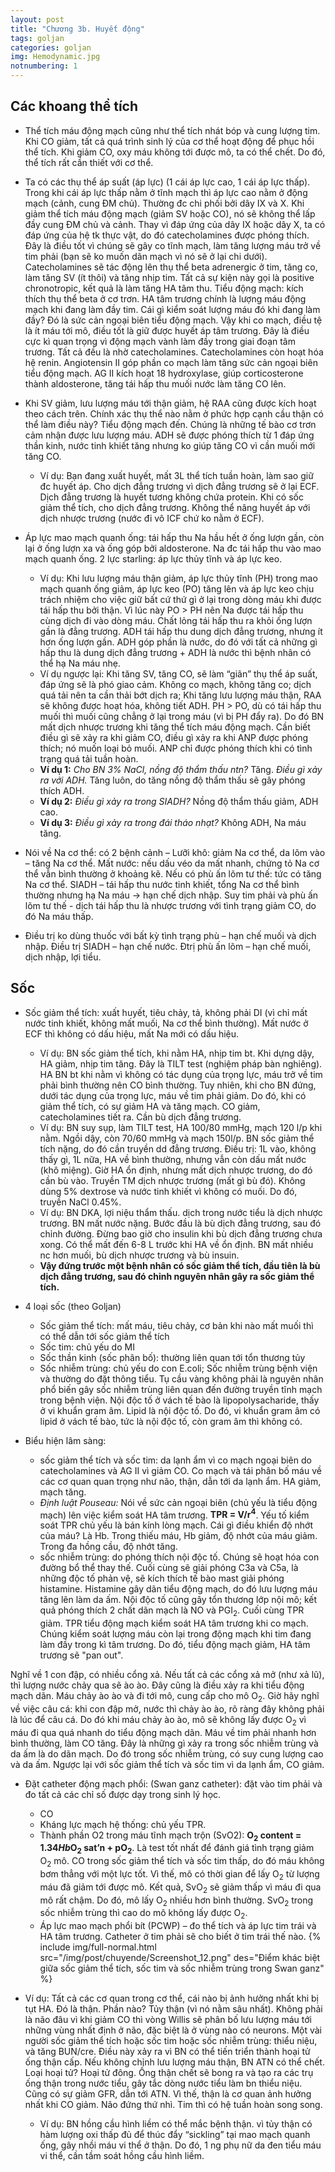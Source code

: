 ```yaml
---
layout: post
title: "Chương 3b. Huyết động"
tags: goljan
categories: goljan
img: Hemodynamic.jpg
notnumbering: 1
---
```


## Các khoang thể tích
- Thể tích máu động mạch cũng như thể tích nhát bóp và cung lượng tim. Khi CO giảm, tất cả quá trình sinh lý của cơ thể hoạt động để phục hồi thể tích. Khi giảm CO, oxy máu không tới được mô, ta có thể chết. Do đó, thể tích rất cần thiết với cơ thể.
- Ta có các thụ thể áp suất (áp lực) (1 cái áp lực cao, 1 cái áp lực thấp). Trong khi cái áp lực thấp nằm ở tĩnh mạch thì áp lực cao nằm ở động mạch (cảnh, cung ĐM chủ). Thường đc chi phối bởi dây IX và X. Khi giảm thể tích máu động mạch (giảm SV hoặc CO), nó sẽ không thể lấp đầy cung ĐM chủ và cảnh. Thay vì đáp ứng của dây IX hoặc dây X, ta có đáp ứng của hệ tk thực vật, do đó catecholamines được phóng thích. Đây là điều tốt vì chúng sẽ gây co tĩnh mạch, làm tăng lượng máu trở về tim phải (bạn sẽ ko muốn dãn mạch vì nó sẽ ở lại chi dưới). Catecholamines sẽ tác động lên thụ thể beta adrenergic ở tim, tăng co, làm tăng SV (ít thôi) và tăng nhịp tim. Tất cả sự kiện này gọi là positive chronotropic, kết quả là làm tăng HA tâm thu. Tiểu động mạch: kích thích thụ thể beta ở cơ trơn. HA tâm trương chính là lượng máu động mạch khi đang làm đầy tim. Cái gì kiểm soát lượng máu đó khi đang làm đầy? Đó là sức cản ngoại biên tiểu động mạch. Vậy khi co mạch, điều tệ là ít máu tới mô, điều tốt là giữ được huyết áp tâm trương. Đây là điều cực kì quan trọng vì động mạch vành làm đầy trong giai đoạn tâm trương. Tất cả đều là nhờ catecholamines. Catecholamines còn hoạt hóa hệ renin. Angiotensin II góp phần co mạch làm tăng sức cản ngoại biên tiểu động mạch. AG II kích hoạt 18 hydroxylase, giúp corticosterone thành aldosterone, tăng tái hấp thu muối nước làm tăng CO lên.
- Khi SV giảm, lưu lượng máu tới thận giảm, hệ RAA cũng được kích hoạt theo cách trên. Chính xác thụ thể nào nằm ở phức hợp cạnh cầu thận có thể làm điều này? Tiểu động mạch đến. Chúng là những tế bào cơ trơn cảm nhận được lưu lượng máu. ADH sẽ được phóng thích từ 1 đáp ứng thần kinh, nước tinh khiết tăng nhưng ko giúp tăng CO vì cần muối mới tăng CO.
	- Ví dụ:  Bạn đang xuất huyết, mất 3L thể tích tuần hoàn, làm sao giữ đc huyết áp. Cho dịch đẳng trương vì dịch đẳng trương sẽ ở lại ECF. Dịch đẳng trương là huyết tương không chứa protein. Khi có sốc giảm thể tích, cho dịch đẳng trương. Không thể nâng huyết áp với dịch nhược trương (nước đi vô ICF chứ ko nằm ở ECF).

- Áp lực mao mạch quanh ống: tái hấp thu Na hầu hết ở ống lượn gần, còn lại ở ống lượn xa và ống góp bởi aldosterone. Na đc tái hấp thu vào mao mạch quanh ống. 2 lực starling: áp lực thủy tĩnh và áp lực keo.
	- Ví dụ: Khi lưu lượng máu thận giảm, áp lực thủy tĩnh (PH) trong mao mạch quanh ống giảm, áp lực keo (PO) tăng lên và áp lực keo chịu trách nhiệm cho việc giữ bất cứ thứ gì ở lại trong dòng máu khi được tái hấp thu bởi thận. Vì lúc này PO > PH nên Na được tái hấp thu cùng dịch đi vào dòng máu. Chất lỏng tái hấp thu ra khỏi ống lượn gần là đẳng trương. ADH tái hấp thu dung dịch đẳng trương, nhưng ít hơn ống lượn gần. ADH góp phần là nước, do đó với tất cả những gì hấp thu là dung dịch đẳng trương + ADH là nước thì bệnh nhân có thể hạ Na máu nhẹ. 
	- Ví dụ ngược lại: Khi tăng SV, tăng CO, sẽ làm “giãn” thụ thể áp suất, đáp ứng sẽ là phó giao cảm. Không co mạch, không tăng co; dịch quá tải nên ta cần thải bớt dịch ra; Khi tăng lưu lượng máu thận, RAA sẽ không được hoạt hóa, không tiết ADH. PH > PO, dù có tái hấp thu muối thì muối cũng chẳng ở lại trong máu (vì bị PH đẩy ra). Do đó BN mất dịch nhược trương khi tăng thể tích máu động mạch. Cần biết điều gì sẽ xảy ra khi giảm CO, điều gì xảy ra khi ANP được phóng thích; nó muốn loại bỏ muối. ANP chỉ được phóng thích khi có tình trạng quá tải tuần hoàn.
	- **Ví dụ 1:** *Cho BN 3% NaCl, nồng độ thẩm thấu ntn?* Tăng. *Điều gì xảy ra với ADH.* Tăng luôn, do tăng nồng độ thẩm thấu sẽ gây phóng thích ADH.
	- **Ví dụ 2:** *Điều gì xảy ra trong SIADH?* Nồng độ thẩm thấu giảm, ADH cao.
	- **Ví dụ 3:** *Điều gì xảy ra trong đái tháo nhạt?* Không ADH, Na máu tăng.
- Nói về Na cơ thể: có 2 bệnh cảnh – Lưỡi khô: giảm Na cơ thể, da lõm vào – tăng Na cơ thể. Mất nước: nếu dấu véo da mất nhanh, chứng tỏ Na cơ thể vẫn bình thường ở khoảng kẽ. Nếu có phù ấn lõm tư thế: tức có tăng Na cơ thể. SIADH – tái hấp thu nước tinh khiết, tổng Na cơ thể bình thường nhưng hạ Na máu → hạn chế dịch nhập. Suy tim phải và phù ấn lõm tư thế - dịch tái hấp thu là nhược trương với tình trạng giảm CO, do đó Na máu thấp.
- Điều trị ko dùng thuốc với bất kỳ tình trạng phù – hạn chế muối và dịch nhập. Điều trị SIADH – hạn chế nước. Đtrị phù ấn lõm – hạn chế muối, dịch nhập, lợi tiểu.

## Sốc
- Sốc giảm thể tích: xuất huyết, tiêu chảy, tả, không phải DI (vì chỉ mất nước tinh khiết, không mất muối, Na cơ thể bình thường). Mất nước ở ECF thì không có dấu hiệu, mất Na mới có dấu hiệu.
	- Ví dụ: BN sốc giảm thể tích, khi nằm HA, nhịp tim bt. Khi dựng dậy, HA giảm, nhịp tim tăng. Đây là TILT test (nghiệm pháp bàn nghiêng). HA BN bt khi nằm vì không có tác dụng của trọng lực, máu trở về tim phải bình thường nên CO bình thường. Tuy nhiên, khi cho BN đứng, dưới tác dụng của trọng lực, máu về tim phải giảm. Do đó, khi có giảm thể tích, có sự giảm HA và tăng mạch. CO giảm, catecholamines tiết ra. Cần bù dịch đẳng trương.
	- Ví dụ: BN suy sụp, làm TILT test, HA 100/80 mmHg, mạch 120 l/p khi nằm. Ngồi dậy, còn 70/60 mmHg và mạch 150l/p. BN sốc giảm thể tích nặng, do đó cần truyền dd đẳng trương. Điều trị: 1L vào, không thấy gì, 1L nữa, HA về bình thường, nhưng vẫn còn dấu mất nước (khô miệng). Giờ HA ổn định, nhưng mất dịch nhược trương, do đó cần bù vào. Truyền TM dịch nhược trương (mất gì bù đó). Không dùng 5% dextrose và nước tinh khiết vì không có muối. Do đó, truyền NaCl 0.45%.
	- Ví dụ: BN DKA, lợi niệu thẩm thấu. dịch trong nước tiểu là dịch nhược trương. BN mất nước nặng. Bước đầu là bù dịch đẳng trương, sau đó chỉnh đường. Đừng bao giờ cho insulin khi bù dịch đẳng trương chưa xong. Có thể mất đến 6-8 L trước khi HA về ổn định. BN mất nhiều nc hơn muối, bù dịch nhược trương và bù insuin.
	- **Vậy đứng trước một bệnh nhân có sốc giảm thể tích, đầu tiên là bù dịch đẳng trương, sau đó chỉnh nguyên nhân gây ra sốc giảm thể tích.**

- 4 loại sốc (theo Goljan)
	- Sốc giảm thể tích: mất máu, tiêu chảy, cơ bản khi nào mất muối thì có thể dẫn tới sốc giảm thể tích
	- Sốc tim: chủ yếu do MI
	- Sốc thần kinh (sốc phân bố): thường liên quan tới tổn thương tủy  
 	- Sốc nhiễm trùng: chủ yếu do con E.coli; Sốc nhiễm trùng bệnh viện và thường do đặt thông tiểu. Tụ cầu vàng không phải là nguyên nhân phổ biến gây sốc nhiễm trùng liên quan đến đường truyền tĩnh mạch trong bệnh viện. Nội độc tố ở vách tế bào là lipopolysacharide, thấy ở vi khuẩn gram âm. Lipid là nội độc tố. Do đó, vi khuẩn gram âm có lipid ở vách tế bào, tức là nội độc tố, còn gram âm thì không có.
- Biểu hiện lâm sàng:
	- sốc giảm thể tích và sốc tim: da lạnh ẩm vì co mạch ngoại biên do catecholamines và AG II vì giảm CO. Co mạch và tái phân bố máu về các cơ quan quan trọng như não, thận, dẫn tới da lạnh ẩm. HA giảm, mạch tăng.
 	- *Định luật Pouseau:* Nói về sức cản ngoại biên (chủ yếu là tiểu động mạch) lên việc kiểm soát HA tâm trương. **TPR = V/r<sup>4</sup>**. Yếu tố kiểm soát TPR chủ yếu là bán kính lòng mạch. Cái gì điều khiển độ nhớt của máu? Là Hb. Trong thiếu máu, Hb giảm, độ nhớt của máu giảm. Trong đa hồng cầu, độ nhớt tăng.
	- sốc nhiễm trùng: do phóng thích nội độc tố. Chúng sẽ hoạt hóa con đường bổ thể thay thế. Cuối cùng sẽ giải phóng C3a và C5a, là những độc tố phản vệ, sẽ kích thích tế bào mast giải phóng histamine. Histamine gây dãn tiểu động mạch, do đó lưu lượng máu tăng lên làm da ấm. Nội độc tố cũng gây tổn thương lớp nội mô; kết quả phóng thích 2 chất dãn mạch là NO và PGI<sub>2</sub>. Cuối cùng TPR giảm. TPR tiểu động mạch kiểm soát HA tâm trương khi co mạch. Chúng kiểm soát lượng máu còn lại trong động mạch khi tim đang làm đầy trong kì tâm trương. Do đó, tiểu động mạch giảm, HA tâm trương sẽ "pan out".
<div class="alert alert-success" role="alert">
  Nghĩ về 1 con đập, có nhiều cổng xả. Nếu tất cả các cổng xả mở (như xả lũ), thì lượng nước chảy qua sẽ ào ào. Đây cũng là điều xảy ra khi tiểu động mạch dãn. Máu chảy ào ào và đi tới mô, cung cấp cho mô O<sub>2</sub>. Giờ hãy nghĩ về việc câu cá: khi con đập mở, nước thì chảy ào ào, rõ ràng đây không phải là lúc để câu cá. Do đó khi máu chảy ào ào, mô sẽ không lấy được O<sub>2</sub> vì máu đi qua quá nhanh do tiểu động mạch dãn. Máu về tim phải nhanh hơn bình thường, làm CO tăng. Đây là những gì xảy ra trong sốc nhiễm trùng và da ấm là do dãn mạch. Do đó trong sốc nhiễm trùng, có suy cung lượng cao và da ấm. Ngược lại với sốc giảm thể tích và sốc tim vì da lạnh ẩm, CO giảm. 
</div>

- Đặt catheter động mạch phổi: (Swan ganz catheter): đặt vào tim phải và đo tất cả các chỉ số được dạy trong sinh lý học.
	- CO
	- Kháng lực mạch hệ thống: chủ yếu TPR.
	- Thành phần O2 trong máu tĩnh mạch trộn (SvO2): **O<sub>2</sub> content = 1.34*Hb*O<sub>2</sub> sat’n + pO<sub>2</sub>**. Là test tốt nhất để đánh giá tình trạng giảm O<sub>2</sub> mô. CO trong sốc giảm thể tích và sốc tim thấp, do đó máu không bơm thẳng với một lực tốt. Vì thế, mô có thời gian để lấy O<sub>2</sub> từ lượng máu đã giảm tới được mô. Kết quả, SvO<sub>2</sub> sẽ giảm thấp vì máu đi qua mô rất chậm. Do đó, mô lấy O<sub>2</sub> nhiều hơn bình thường. SvO<sub>2</sub> trong sốc nhiễm trùng thì cao do mô không lấy được O<sub>2</sub>.
	- Áp lực mao mạch phổi bít (PCWP) – đo thể tích và áp lực tim trái và HA tâm trương. Catheter ở tim phải sẽ cho biết ở tim trái thế nào.
{% include img/full-normal.html src="/img/post/chuyende/Screenshot_12.png" des="Điểm khác biệt giữa sốc giảm thể tích, sốc tim và sốc nhiễm trùng trong Swan ganz" %}

- Ví dụ: Tất cả các cơ quan trong cơ thể, cái nào bị ảnh hưởng nhất khi bị tụt HA. Đó là thận. Phần nào? Tủy thận (vì nó nằm sâu nhất). Không phải là não đâu vì khi giảm CO thì vòng Willis sẽ phân bố lưu lượng máu tới những vùng nhất định ở não, đặc biệt là ở vùng nào có neurons. Một vài người sốc giảm thể tích hoặc sốc tim hoặc sốc nhiễm trùng: thiểu niệu, và tăng BUN/cre. Điều này xảy ra vì BN có thể tiến triển thành hoại tử ống thận cấp. Nếu không chỉnh lưu lượng máu thận, BN ATN có thể chết. Loại hoại tử? Hoại tử đông. Ống thận chết sẽ bong ra và tạo ra các trụ ống thận trong nước tiểu, gây tắc dòng nước tiểu làm bn thiểu niệu. Cũng có sự giảm GFR, dẫn tới ATN. Vì thế, thận là cơ quan ảnh hưởng nhất khi CO giảm. Não đứng thứ nhì. Tim thì có hệ tuần hoàn song song.
	- Ví dụ: BN hồng cầu hình liềm có thể mắc bệnh thận. vì tủy thận có hàm lượng oxi thấp đủ để thúc đẩy “sickling” tại mao mạch quanh ống, gây nhồi máu vi thể ở thận. Do đó, 1 ng phụ nữ da đen tiểu máu vi thể, cần tầm soát hồng cầu hình liềm.
  





